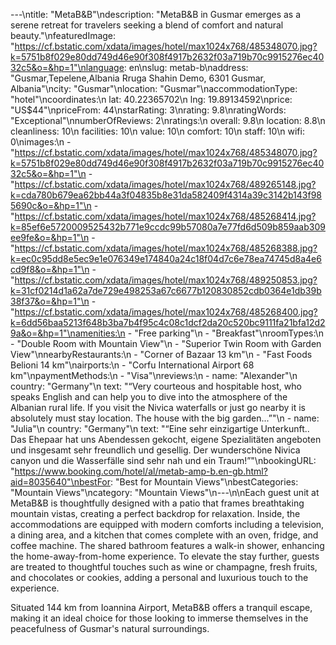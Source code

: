 ---\ntitle: "MetaB&B"\ndescription: "MetaB&B in Gusmar emerges as a serene retreat for travelers seeking a blend of comfort and natural beauty."\nfeaturedImage: "https://cf.bstatic.com/xdata/images/hotel/max1024x768/485348070.jpg?k=5751b8f029e80dd749d46e90f308f4917b2632f03a719b70c9915276ec4032c5&o=&hp=1"\nlanguage: en\nslug: metab-b\naddress: "Gusmar,Tepelene,Albania Rruga Shahin Demo, 6301 Gusmar, Albania"\ncity: "Gusmar"\nlocation: "Gusmar"\naccommodationType: "hotel"\ncoordinates:\n  lat: 40.22365702\n  lng: 19.89134592\nprice: "US$44"\npriceFrom: 44\nstarRating: 3\nrating: 9.8\nratingWords: "Exceptional"\nnumberOfReviews: 2\nratings:\n  overall: 9.8\n  location: 8.8\n  cleanliness: 10\n  facilities: 10\n  value: 10\n  comfort: 10\n  staff: 10\n  wifi: 0\nimages:\n  - "https://cf.bstatic.com/xdata/images/hotel/max1024x768/485348070.jpg?k=5751b8f029e80dd749d46e90f308f4917b2632f03a719b70c9915276ec4032c5&o=&hp=1"\n  - "https://cf.bstatic.com/xdata/images/hotel/max1024x768/489265148.jpg?k=cda780b679ea62bb44a3f04835b8e31da582409f4314a39c3142b143f985690c&o=&hp=1"\n  - "https://cf.bstatic.com/xdata/images/hotel/max1024x768/485268414.jpg?k=85ef6e5720009525432b771e9ccdc99b57080a7e77fd6d509b859aab309ee9fe&o=&hp=1"\n  - "https://cf.bstatic.com/xdata/images/hotel/max1024x768/485268388.jpg?k=ec0c95dd8e5ec9e1e076349e174840a24c18f04d7c6e78ea74745d8a4e6cd9f8&o=&hp=1"\n  - "https://cf.bstatic.com/xdata/images/hotel/max1024x768/489250853.jpg?k=31cf0214d1a62a7de729e498253a67c6677b120830852cdb0364e1db39b38f37&o=&hp=1"\n  - "https://cf.bstatic.com/xdata/images/hotel/max1024x768/485268400.jpg?k=6dd56baa5213f648b3ba7b4f95c4c08c1dcf2da20c520bc9111fa21bfa12d29a&o=&hp=1"\namenities:\n  - "Free parking"\n  - "Breakfast"\nroomTypes:\n  - "Double Room with Mountain View"\n  - "Superior Twin Room with Garden View"\nnearbyRestaurants:\n  - "Corner of Bazaar 13 km"\n  - "Fast Foods Belioni 14 km"\nairports:\n  - "Corfu International Airport 68 km"\npaymentMethods:\n  - "Visa"\nreviews:\n  - name: "Alexander"\n    country: "Germany"\n    text: "“Very courteous and hospitable host, who speaks English and can help you to dive into the atmosphere of the Albanian rural life. If you visit the Nivica waterfalls or just go nearby it is absolutely must stay location. The house with the big garden...”"\n  - name: "Julia"\n    country: "Germany"\n    text: "“Eine sehr einzigartige Unterkunft.. Das Ehepaar hat uns Abendessen gekocht, eigene Spezialitäten angeboten und insgesamt sehr freundlich und gesellig.
Der wunderschöne Nivica canyon und die Wasserfälle sind sehr nah und ein Traum!”"\nbookingURL: "https://www.booking.com/hotel/al/metab-amp-b.en-gb.html?aid=8035640"\nbestFor: "Best for Mountain Views"\nbestCategories: "Mountain Views"\ncategory: "Mountain Views"\n---\n\nEach guest unit at MetaB&B is thoughtfully designed with a patio that frames breathtaking mountain vistas, creating a perfect backdrop for relaxation. Inside, the accommodations are equipped with modern comforts including a television, a dining area, and a kitchen that comes complete with an oven, fridge, and coffee machine. The shared bathroom features a walk-in shower, enhancing the home-away-from-home experience. To elevate the stay further, guests are treated to thoughtful touches such as wine or champagne, fresh fruits, and chocolates or cookies, adding a personal and luxurious touch to the experience.

Situated 144 km from Ioannina Airport, MetaB&B offers a tranquil escape, making it an ideal choice for those looking to immerse themselves in the peacefulness of Gusmar's natural surroundings.